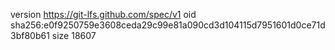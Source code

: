 version https://git-lfs.github.com/spec/v1
oid sha256:e0f9250759e3608ceda29c99e81a090cd3d104115d7951601d0ce71d3bf80b61
size 18607
